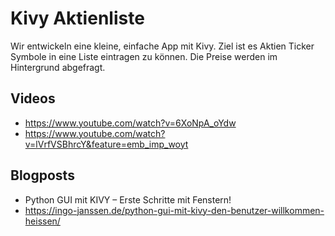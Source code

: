 # Kivy Aktienliste

Wir entwickeln eine kleine, einfache App mit Kivy.
Ziel ist es Aktien Ticker Symbole in eine Liste eintragen zu können.
Die Preise werden im Hintergrund abgefragt.

## Videos
- https://www.youtube.com/watch?v=6XoNpA_oYdw
- https://www.youtube.com/watch?v=lVrfVSBhrcY&feature=emb_imp_woyt

## Blogposts
- Python GUI mit KIVY – Erste Schritte mit Fenstern!
- https://ingo-janssen.de/python-gui-mit-kivy-den-benutzer-willkommen-heissen/